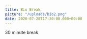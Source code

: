 ```yaml
---
title: Bio Break
picture: "/uploads/bio2.png"
date: 2020-07-28T17:30:00.000+00:00
---
```


30 minute break
